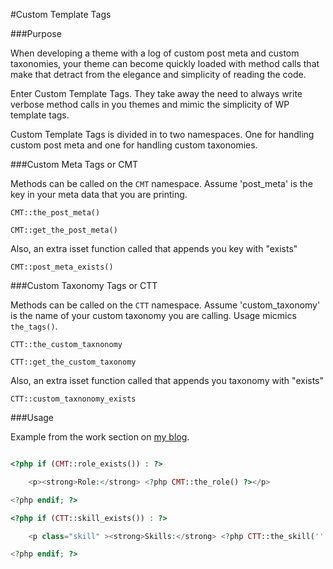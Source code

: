 #Custom Template Tags

###Purpose

When developing a theme with a log of custom post meta and custom taxonomies, your theme can become quickly loaded with method calls that make that detract from the elegance and simplicity of reading the code. 

Enter Custom Template Tags. They take away the need to always write verbose method calls in you themes and mimic the simplicity of WP template tags. 

Custom Template Tags is divided in to two namespaces. One for handling custom post meta and one for handling custom taxonomies. 

###Custom Meta Tags or CMT

Methods can be called on the `CMT` namespace. Assume 'post_meta' is the key in your meta data that you are printing.

`CMT::the_post_meta()`

`CMT::get_the_post_meta()`

Also, an extra isset function called that appends you key with "exists"

`CMT::post_meta_exists()`

###Custom Taxonomy Tags or CTT

Methods can be called on the `CTT` namespace. Assume 'custom_taxonomy' is the name of your custom taxonomy you are calling. Usage micmics `the_tags()`.

`CTT::the_custom_taxnonomy`

`CTT::get_the_custom_taxonomy`

Also, an extra isset function called that appends you taxonomy with "exists"

`CTT::custom_taxnonomy_exists`

###Usage

Example from the work section on [my blog](http://codeandnotes.com/work/tweebop/).

```php

<?php if (CMT::role_exists()) : ?>

    <p><strong>Role:</strong> <?php CMT::the_role() ?></p>

<?php endif; ?>

<?php if (CTT::skill_exists()) : ?>

    <p class="skill" ><strong>Skills:</strong> <?php CTT::the_skill('' , " | " , '') ?></p>

<?php endif; ?>

```

